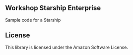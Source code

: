 ## Workshop Starship Enterprise

Sample code for a Starship

## License

This library is licensed under the Amazon Software License.
